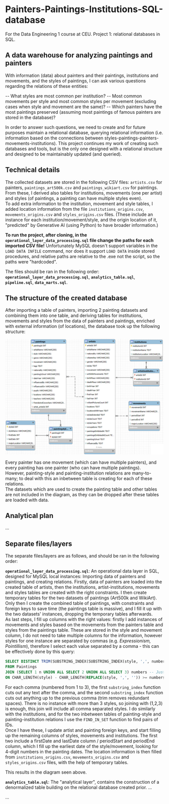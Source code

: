 # Painters-Paintings-Institutions-SQL-database
For the Data Engineering 1 course at CEU. Project 1: relational databases in SQL.

## A data warehouse for analyzing paintings and painters

With information (data) about painters and their paintings, institutions and movements, and the styles of paintings, I can ask various questions regarding the relations of these entities:

-- What styles are most common per institution?
-- Most common movements per style and most common styles per movement (excluding cases when style and movement are the same)?
-- Which painters have the most paintings preserved (assuming most paintings of famous painters are stored in the database)?

In order to answer such questions, we need to create and for future purposes maintain a relational database, querying relational information (i.e. information based on the connections between styles-paintings-painters-movements-institutions). This project continues my work of creating such databases and tools, but is the only one designed with a relational structure and designed to be maintainably updated (and queried). 

## Technical details

The collected datasets are stored in the following CSV files: `artists.csv` for painters, `paintings_art500k.csv` and `paintings_wikiart.csv` for paintings.<br>
From these, I derived also tables for institutions, movements (one per artist) and styles (of paintings, a painting can have multiple styles even).<br>
To add extra information to the institution, movement and style tables, I added location information from the file `institutions_origins.csv`, `movements_origins.csv` and `styles_origins.csv` files. (These include an instance for each institution/movement/style, and the origin location of it, "predicted" by Generative AI (using Python) to have broader information.)

**To run the project, after cloning, in the `operational_layer_data_processing.sql` file change the paths for each imported CSV file!** Unfortunately MySQL doesn't support variables in the `LOAD DATA INFILE` command, nor does it support `LOAD DATA` inside stored procedures, and relative paths are relative to the .exe not the script, so the paths were "hardcoded".

The files should be ran in the following order: **`operational_layer_data_processing.sql`**, **`analytics_table.sql`**, **`pipeline.sql`**, **`data_marts.sql`**.

## The structure of the created database

After importing a table of painters, importing 2 painting datasets and combining them into one table, and deriving tables for institutions, movements and styles from the data of painters and paintings, enriched with external information (of locations), the database took up the following structure:

![ER Diagram](diagram.png)

Every painter has one movement (which can have multiple painters), and every painting has one painter (who can have multiple paintings).<br>
However, painting-style and painting-institution relations are many-to-many; to deal with this an inbetween table is creating for each of these relations.<br>
The datasets which are used to create the painting table and other tables are not included in the diagram, as they can be dropped after these tables are loaded with data.

## Analytical plan

...

## Separate files/layers

The separate files/layers are as follows, and should be ran in the following order:

**`operational_layer_data_processing.sql`**: An operational data layer in SQL, designed for MySQL local instances: Importing data of painters and paintings, and creating relations. Firstly, data of painters are loaded into the created table of artists, then the institutions, artist-institutions, movements and styles tables are created with the right constraints. I then create temporary tables for the two datasets of paintings (Art500k and WikiArt). Only then I create the combined table of paintings, with constraints and foreign keys to save time (the paintings table is massive), and I fill it up with the two datasets' instances, dropping the temporary tables afterwards.<br>
As last steps, I fill up columns with the right values: firstly I add instances of movements and styles based on the movements from the painters table and styles from the paintings table. These are stored in the style and movement column, I do not need to take multiple columns for the information, however styles for one instance are separated by commas (e.g. *Expressionism, Pointillism*), therefore I select each value separated by a comma - this can be effectively done by this query:

```SQL
SELECT DISTINCT TRIM(SUBSTRING_INDEX(SUBSTRING_INDEX(style, ',', numbers.n), ',', -1)) AS substring
FROM Paintings
JOIN (SELECT 1 n UNION ALL SELECT 2 UNION ALL SELECT 3) numbers -- Just numbers 1, 2, 3
ON CHAR_LENGTH(style) - CHAR_LENGTH(REPLACE(style, ',', '')) >= numbers.n - 1
```

For each comma (numbered from 1 to 3), the first `substring_index` function cuts out any text after the comma, and the second `substring_index` function cuts out anything up to the previous comma (trim removes redundant spaces). There is no instance with more than 3 styles, so joining with (1,2,3) is enough, this join will include all comma separated styles. I do similarly with the institutions, and for the two inbetween tables of painting-style and painting-institution relations I use the `FIND_IN_SET` function to find pairs of IDs.<br>
Once I have these, I update artist and painting foreign keys, and start filling up the remaining columns of styles, movements and institutions. The first two include a firstDate and lastDate column / periodStart and periodEnd column, which I fill up the earliest date of the style/movement, looking for 4-digit numbers in the painting dates. The location information is then filled from `institutions_origins.csv`, `movements_origins.csv` and `styles_origins.csv` files, with the help of temporary tables.

This results in the diagram seen above.

**`analytics_table.sql`**: The "analytical layer", contains the construction of a denormalized table building on the relational database created prior. ...

...